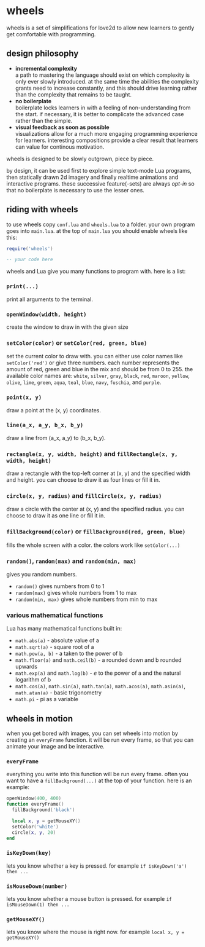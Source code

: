 wheels
======
wheels is a set of simplifications for love2d to allow new learners to gently get comfortable with
programming.

design philosophy
-----------------
- **incremental complexity**  
  a path to mastering the language should exist on which complexity is only ever slowly introduced.
  at the same time the abilities the complexity grants need to increase constantly, and this should
  drive learning rather than the complexity that remains to be taught.
- **no boilerplate**  
  boilerplate locks learners in with a feeling of non-understanding from the start.
  if necessary, it is better to complicate the advanced case rather than the simple.
- **visual feedback as soon as possible**  
  visualizations allow for a much more engaging programming experience for learners.
  interesting compositions provide a clear result that learners can value for continous motivation.

wheels is designed to be slowly outgrown, piece by piece.

by design, it can be used first to explore simple text-mode Lua programs, then statically drawn 2d
imagery and finally realtime animations and interactive programs.
these successive feature(-sets) are always *opt-in* so that no boilerplate is necessary to use the
lesser ones.

riding with wheels
------------------
to use wheels copy `conf.lua` and `wheels.lua` to a folder.
your own program goes into `main.lua`.
at the top of `main.lua` you should enable wheels like this:
```lua
require('wheels')

-- your code here
```

wheels and Lua give you many functions to program with. here is a list:

### `print(...)`
print all arguments to the terminal.

### `openWindow(width, height)`
create the window to draw in with the given size

### `setColor(color)` or `setColor(red, green, blue)`
set the current color to draw with.
you can either use color names like `setColor('red')` or give three numbers.
each number represents the amount of red, green and blue in the mix and should be from 0 to 255.
the available color names are: `white`, `silver`, `gray`, `black`, `red`, `maroon`, `yellow`,
`olive`, `lime`, `green`, `aqua`, `teal`, `blue`, `navy`, `fuschia`, and `purple`.

### `point(x, y)`
draw a point at the (x, y) coordinates.

### `line(a_x, a_y, b_x, b_y)`
draw a line from (a\_x, a\_y) to (b\_x, b\_y).

### `rectangle(x, y, width, height)` and `fillRectangle(x, y, width, height)`
draw a rectangle with the top-left corner at (x, y) and the specified width and height.
you can choose to draw it as four lines or fill it in.

### `circle(x, y, radius)` and `fillCircle(x, y, radius)`
draw a circle with the center at (x, y) and the specified radius.
you can choose to draw it as one line or fill it in.

### `fillBackground(color)` or `fillBackground(red, green, blue)`
fills the whole screen with a color. the colors work like `setColor(...)`

### `random()`, `random(max)` and `random(min, max)`
gives you random numbers.
- `random()` gives numbers from 0 to 1
- `random(max)` gives whole numbers from 1 to max
- `random(min, max)` gives whole numbers from min to max

### various mathematical functions
Lua has many mathematical functions built in:
- `math.abs(a)` - absolute value of a
- `math.sqrt(a)` - square root of a
- `math.pow(a, b)` - a taken to the power of b
- `math.floor(a)` and `math.ceil(b)` - a rounded down and b rounded upwards
- `math.exp(a)` and `math.log(b)` - *e* to the power of a and the natural logarithm of b
- `math.cos(a)`, `math.sin(a)`, `math.tan(a)`, `math.acos(a)`, `math.asin(a)`, `math.atan(a)` - basic trigonometry
- `math.pi` - pi as a variable

wheels in motion
----------------
when you get bored with images, you can set wheels into motion by creating an `everyFrame` function.
it will be run every frame, so that you can animate your image and be interactive.

### `everyFrame`
everything you write into this function will be run every frame.
often you want to have  a `fillBackground(...)` at the top of your function.
here is an example:
```lua
openWindow(400, 400)
function everyFrame()
  fillBackground('black')

  local x, y = getMouseXY()
  setColor('white')
  circle(x, y, 20)
end
```

### `isKeyDown(key)`
lets you know whether a key is pressed.
for example `if isKeyDown('a') then ...`

### `isMouseDown(number)`
lets you know whether a mouse button is pressed.
for example `if isMouseDown(1) then ...`

### `getMouseXY()`
lets you know where the mouse is right now.
for example `local x, y = getMouseXY()`
